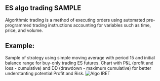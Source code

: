 ## ES algo trading SAMPLE
Algorithmic trading is a method of executing orders using automated pre-programmed trading instructions accounting for variables such as time, price, and volume.

## Example:
Sample of strategy using simple moving average with period 15 and initial balance range for buy-only trading ES futures. Chart with P&L (profit and loss - cumulative) and DD (drawdown - maximum cumulative) for better understanting potential Profit and Risk.
![Algo IRET](https://github.com/vldmrmrv/ES-algorithmic-trading-strategy/blob/main/ALGO_iret_SAMPLE.png)


